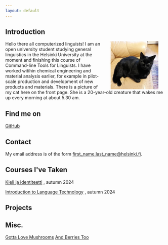 ```yaml
---
layout: default
---
```


## Introduction

<img src="assets/images/My_cat.jpg" alt="Photo" hspace="20" width="30%" align="right"/> Hello there all computerized linguists! I am an open university student studying general linguistics in the Helsinki University at the moment and finishing this course of Command-line Tools for Linguists. I have worked witihin chemical engineering and material analysis earlier, for example in pilot-scale production and development of new products and materials. There is a picture of my cat here on the front page. She is a 20-year-old creature that wakes me up every morning at about 5.30 am. 

## Find me on

[GitHub](https://khjaaske.github.com)

## Contact

My email address is of the form first_name.last_name@helsinki.fi. 

## Courses I've Taken

[Kieli ja identiteetti](https://studies.helsinki.fi/kurssit/opintojakso/otm-256b594d-cdd8-4b1b-b266-cc427872b130?cpId=hy-lv-74) , autumn 2024

[Introduction to Language Technology](https://studies.helsinki.fi/courses/course-unit/otm-96b452f8-1f60-4696-8f0e-50559973b315/KIK-405?cpId=hy-lv-75) , autumn 2024

## Projects

## Misc. 

[Gotta Love Mushrooms](https://en.wikipedia.org/wiki/Edible_mushroom)
[And Berries Too](https://en.wikipedia.org/wiki/List_of_fruit_dishes)
